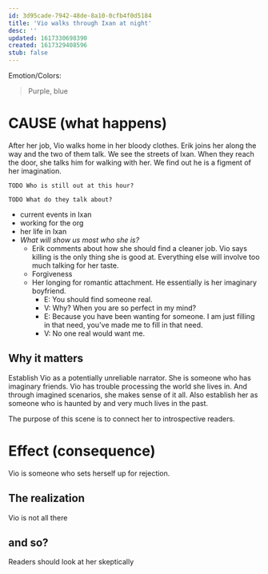 ```yaml
---
id: 3d95cade-7942-48de-8a10-0cfb4f0d5184
title: 'Vio walks through Ixan at night'
desc: ''
updated: 1617330698390
created: 1617329408596
stub: false
---
```


Emotion/Colors:
> Purple, blue

# CAUSE (what happens)
After her job, Vio walks home in her bloody clothes. Erik joins her along the way and the two of them talk. We see the streets of Ixan. When they reach the door, she talks him for walking with her. We find out he is a figment of her imagination.

`TODO Who is still out at this hour?`

`TODO What do they talk about?`
- current events in Ixan
- working for the org
- her life in Ixan
- *What will show us most who she is?*
  - Erik comments about how she should find a cleaner job. Vio says killing is the only thing she is good at. Everything else will involve too much talking for her taste.
  - Forgiveness
  - Her longing for romantic attachment. He essentially is her imaginary boyfriend.
    - E: You should find someone real.
    - V: Why? When you are so perfect in my mind?
    - E: Because you have been wanting for someone. I am just filling in that need, you've made me to fill in that need.
    - V: No one real would want me.

##  Why it matters
Establish Vio as a potentially unreliable narrator. She is someone who has imaginary friends. Vio has trouble processing the world she lives in. And through imagined scenarios, she makes sense of it all. Also establish her as someone who is haunted by and very much lives in the past.

The purpose of this scene is to connect her to introspective readers. 

# Effect (consequence)
Vio is someone who sets herself up for rejection.

## The realization
Vio is not all there

## and so?
Readers should look at her skeptically